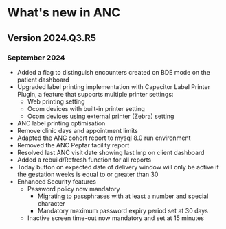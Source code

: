 # What's new in ANC

## Version 2024.Q3.R5

### September 2024

- Added a flag to distinguish encounters created on BDE mode on the patient dashboard 
- Upgraded label printing implementation with Capacitor Label Printer Plugin, a feature that supports multiple printer settings: 
    - Web printing setting
    - Ocom devices with built-in printer setting 
    - Ocom devices using external printer (Zebra) setting
- ANC label printing optimisation
- Remove clinic days and appointment limits
- Adapted the ANC cohort report to mysql 8.0 run environment
- Removed the ANC Pepfar facility report
- Resolved last ANC visit date showing last lmp on client dashboard 
- Added a rebuild/Refresh function for all reports
- Today button on expected date of delivery window will only be active if the gestation weeks is equal to or greater than 30 
- Enhanced Security features 
    - Password policy now mandatory 
        - Migrating to passphrases with at least a number and special character 
        - Mandatory maximum password expiry period set at 30 days 
    - Inactive screen time-out now mandatory and set at 15 minutes 